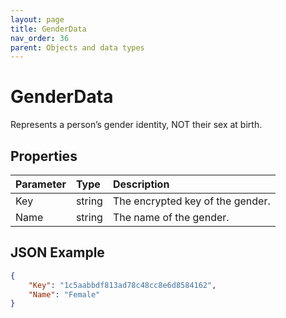 ```yaml
---
layout: page
title: GenderData
nav_order: 36
parent: Objects and data types
---
```


# GenderData

Represents a person’s gender identity, NOT their sex at birth.

## Properties

| Parameter | Type   | Description                                                 |
|:----------|:-------|:------------------------------------------------------------|
| Key | string | The encrypted key of the gender. |
| Name | string | The name of the gender. |

## JSON Example

```json
{
    "Key": "1c5aabbdf813ad78c48cc8e6d8584162",
    "Name": "Female"
}
```
